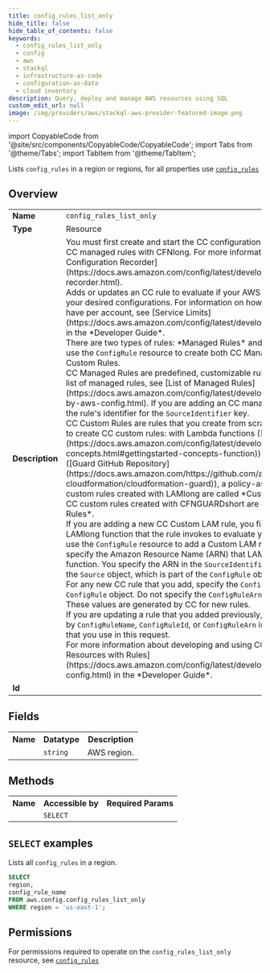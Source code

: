 ```yaml
---
title: config_rules_list_only
hide_title: false
hide_table_of_contents: false
keywords:
  - config_rules_list_only
  - config
  - aws
  - stackql
  - infrastructure-as-code
  - configuration-as-data
  - cloud inventory
description: Query, deploy and manage AWS resources using SQL
custom_edit_url: null
image: /img/providers/aws/stackql-aws-provider-featured-image.png
---
```


import CopyableCode from '@site/src/components/CopyableCode/CopyableCode';
import Tabs from '@theme/Tabs';
import TabItem from '@theme/TabItem';

Lists <code>config_rules</code> in a region or regions, for all properties use <a href="/providers/aws/serviceName/config_rules/"><code>config_rules</code></a>

## Overview
<table><tbody>
<tr><td><b>Name</b></td><td><code>config_rules_list_only</code></td></tr>
<tr><td><b>Type</b></td><td>Resource</td></tr>
<tr><td><b>Description</b></td><td>You must first create and start the CC configuration recorder in order to create CC managed rules with CFNlong. For more information, see &#91;Managing the Configuration Recorder&#93;(https://docs.aws.amazon.com/config/latest/developerguide/stop-start-recorder.html).<br />Adds or updates an CC rule to evaluate if your AWS resources comply with your desired configurations. For information on how many CC rules you can have per account, see &#91;Service Limits&#93;(https://docs.aws.amazon.com/config/latest/developerguide/configlimits.html) in the *Developer Guide*.<br />There are two types of rules: *Managed Rules* and *Custom Rules*. You can use the <code>ConfigRule</code> resource to create both CC Managed Rules and CC Custom Rules.<br />CC Managed Rules are predefined, customizable rules created by CC. For a list of managed rules, see &#91;List of Managed Rules&#93;(https://docs.aws.amazon.com/config/latest/developerguide/managed-rules-by-aws-config.html). If you are adding an CC managed rule, you must specify the rule's identifier for the <code>SourceIdentifier</code> key.<br />CC Custom Rules are rules that you create from scratch. There are two ways to create CC custom rules: with Lambda functions (&#91;Developer Guide&#93;(https://docs.aws.amazon.com/config/latest/developerguide/gettingstarted-concepts.html#gettingstarted-concepts-function)) and with CFNGUARDshort (&#91;Guard GitHub Repository&#93;(https://docs.aws.amazon.com/https://github.com/aws-cloudformation/cloudformation-guard)), a policy-as-code language. CC custom rules created with LAMlong are called *Custom Lambda Rules* and CC custom rules created with CFNGUARDshort are called *Custom Policy Rules*.<br />If you are adding a new CC Custom LAM rule, you first need to create an LAMlong function that the rule invokes to evaluate your resources. When you use the <code>ConfigRule</code> resource to add a Custom LAM rule to CC, you must specify the Amazon Resource Name (ARN) that LAMlong assigns to the function. You specify the ARN in the <code>SourceIdentifier</code> key. This key is part of the <code>Source</code> object, which is part of the <code>ConfigRule</code> object. <br />For any new CC rule that you add, specify the <code>ConfigRuleName</code> in the <code>ConfigRule</code> object. Do not specify the <code>ConfigRuleArn</code> or the <code>ConfigRuleId</code>. These values are generated by CC for new rules.<br />If you are updating a rule that you added previously, you can specify the rule by <code>ConfigRuleName</code>, <code>ConfigRuleId</code>, or <code>ConfigRuleArn</code> in the <code>ConfigRule</code> data type that you use in this request.<br />For more information about developing and using CC rules, see &#91;Evaluating Resources with Rules&#93;(https://docs.aws.amazon.com/config/latest/developerguide/evaluate-config.html) in the *Developer Guide*.</td></tr>
<tr><td><b>Id</b></td><td><CopyableCode code="aws.config.config_rules_list_only" /></td></tr>
</tbody></table>

## Fields
<table><tbody><tr><th>Name</th><th>Datatype</th><th>Description</th></tr><tr><td><CopyableCode code="region" /></td><td><code>string</code></td><td>AWS region.</td></tr>
</tbody></table>

## Methods

<table><tbody>
  <tr>
    <th>Name</th>
    <th>Accessible by</th>
    <th>Required Params</th>
  </tr>
  <tr>
    <td><CopyableCode code="list_resources" /></td>
    <td><code>SELECT</code></td>
    <td><CopyableCode code="region" /></td>
  </tr>
</tbody></table>

## `SELECT` examples
Lists all <code>config_rules</code> in a region.
```sql
SELECT
region,
config_rule_name
FROM aws.config.config_rules_list_only
WHERE region = 'us-east-1';
```


## Permissions

For permissions required to operate on the <code>config_rules_list_only</code> resource, see <a href="/providers/aws/config/config_rules/#permissions"><code>config_rules</code></a>

